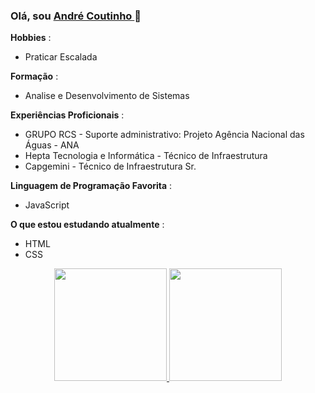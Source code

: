 ###  Olá, sou [ André Coutinho ](https://github.com/acscoutinho) 👋

**Hobbies** :
- Praticar Escalada

 **Formação** :
- Analise e Desenvolvimento de Sistemas

**Experiências Proficionais** :
- GRUPO RCS - Suporte administrativo: Projeto Agência Nacional das Águas - ANA
- Hepta Tecnologia e Informática - Técnico de Infraestrutura
- Capgemini - Técnico de Infraestrutura Sr.

**Linguagem de Programação Favorita** :
- JavaScript

**O que estou estudando atualmente** :
- HTML
- CSS

<div align="center">
  <a href="https://github.com/acscoutinho">
  <img height="180em" src="https://github-readme-stats.vercel.app/api?username=acscoutinho&show_icons=true&theme=dracula&include_all_commits=true&count_private=true"/>
  <img height="180em" src="https://github-readme-stats.vercel.app/api/top-langs/?username=acscoutinho&layout=compact&langs_count=7&theme=dracula"/>
</div>
